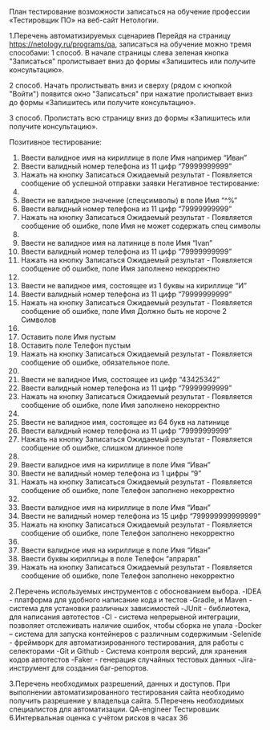 План тестирование возможности записаться на обучение профессии «Тестировщик ПО» на веб-сайт Нетологии.

1.Перечень автоматизируемых сценариев
Перейдя на страницу https://netology.ru/programs/qa, записаться на обучение можно тремя способами:
1 способ. В начале страницы слева зеленая кнопка "Записаться" пролистывает вниз до формы «Запишитесь или получите консультацию».

2 способ. Начать пролистывать вниз и сверху (рядом с кнопкой "Войти") появится окно "Записаться" при нажатие пролистывает вниз до формы «Запишитесь или получите консультацию».

3 способ. Пролистать всю страницу вниз до формы «Запишитесь или получите консультацию».

Позитивное тестирование:
1.	Ввести валидное имя на кириллице в поле Имя например “Иван”
2.	Ввести валидный номер телефона из 11 цифр “79999999999”
3.	Нажать на кнопку Записаться
Ожидаемый результат - Появляется сообщение об успешной отправки заявки
Негативное тестирование:
1.
1.	Ввести не валидное значение (спецсимволы) в поле Имя “$%#%$^%”
2.	Ввести валидный номер телефона из 11 цифр “79999999999”
3.	Нажать на кнопку Записаться
Ожидаемый результат - Появляется сообщение об ошибке, поле Имя не может содержать спец символы
2.
1.	Ввести не валидное имя на латинице в поле Имя “Ivan”
2.	Ввести валидный номер телефона из 11 цифр “79999999999”
3.	Нажать на кнопку Записаться
Ожидаемый результат - Появляется сообщение об ошибке, поле Имя заполнено некорректно
3.
1.	Ввести не валидное имя, состоящее из 1 буквы на кириллице “И”
2.	Ввести валидный номер телефона из 11 цифр “79999999999”
3.	Нажать на кнопку Записаться
Ожидаемый результат - Появляется сообщение об ошибке, поле Имя Должно быть не короче 2 Символов
4.
1.	Оставить поле Имя пустым
2.	Оставить поле Телефон пустым
3.	Нажать на кнопку Записаться
Ожидаемый результат - Появляется сообщение об ошибке, обязательное поле.
5.
1.	Ввести не валидное Имя, состоящее из цифр “43425342”
2.	Ввести валидный номер телефона из 11 цифр “79999999999”
3.	Нажать на кнопку Записаться
Ожидаемый результат - Появляется сообщение об ошибке, поле Имя заполнено некорректно
6.
1.	Ввести не валидное имя, состоящее из 64 букв на латинице
2.	Ввести валидный номер телефона из 11 цифр “79999999999”
3.	Нажать на кнопку Записаться
Ожидаемый результат - Появляется сообщение об ошибке, слишком длинное поле
7.
1.	Ввести валидное имя на кириллице в поле Имя “Иван”
2.	Ввести не валидный номер телефона из 1 цифры “9”
3.	Нажать на кнопку Записаться
Ожидаемый результат - Появляется сообщение об ошибке, поле Телефон заполнено некорректно
8.
1.	Ввести валидное имя на кириллице в поле Имя “Иван”
2.	Ввести не валидный номер телефона из 15 цифр “799999999999999”
3.	Нажать на кнопку Записаться
Ожидаемый результат - Появляется сообщение об ошибке, поле Телефон заполнено некорректно
9.
1.	Ввести валидное имя на кириллице в поле Имя “Иван”
2.	Ввести буквы кириллицы в поле Телефон “апрарвл”
3.	Нажать на кнопку Записаться
Ожидаемый результат - Появляется сообщение об ошибке, поле Телефон заполнено некорректно

2.Перечень используемых инструментов с обоснованием выбора.
-IDEA - платформа для удобного написание кода и тестов
-Gradle, и Maven - система для установки различных зависимостей
-JUnit - библиотека, для написания автотестов
-CI - система непрерывной интеграции, позволяет отслеживать наличие ошибок, чтобы сборка не упала
-Docker – система для запуска контейнеров с различным содержимым
-Selenide - фреймворк для автоматизированного тестирования, для работы с селекторами
-Git и Github - Система контроля версий, для хранения кодов автотестов
-Faker - генерация случайных тестовых данных
-Jira- инструмент для создания баг-репортов.

3.Перечень необходимых разрешений, данных и доступов.
При выполнении автоматизированного тестирования сайта необходимо получить разрешение у владельца сайта.
5.Перечень необходимых специалистов для автоматизации.
QA-engineer
Тестировшик
6.Интервальная оценка с учётом рисков в часах
36
